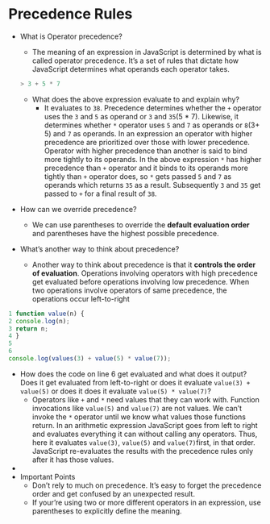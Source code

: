 # Precedence Rules

- What is Operator precedence?
    - The meaning of an expression in JavaScript is determined by what is called operator precedence. It’s a set of rules that dictate how JavaScript determines what operands each operator takes.
    
    ```jsx
    > 3 + 5 * 7
    ```
    
    - What does the above expression evaluate to and explain why?
        - It evaluates to `38`. Precedence determines whether the `+` operator uses the `3` and `5` as operand or `3` and `35`(5 * 7). Likewise, it determines whether `*`  operator uses `5` and `7` as operands or `8`(3+ 5) and `7` as operands. In an expression an operator with higher precedence are prioritized over those with lower precedence. Operator with higher precedence than another is said to bind more tightly to its operands.  In the above expression `*` has higher precedence than `+` operator and it binds to its operands more tightly than `+` operator does, so `*` gets passed `5` and `7` as operands which returns `35` as a result. Subsequently `3` and `35` get passed to `+` for a final result of `38`.
- How can we override precedence?
    - We can use parentheses to override the **default evaluation order** and parentheses have the highest possible precedence.
- What’s another way to think about precedence?
    - Another way to think about precedence is that it **controls the order of evaluation**. Operations involving operators with high precedence get evaluated before operations involving low precedence. When two operations involve operators of same precedence, the operations occur left-to-right

```jsx
1 function value(n) {
2 console.log(n);
3 return n;
4 }
5 
6 
console.log(values(3) + value(5) * value(7));
```

- How does the code on line 6 get evaluated and what does it output? Does it get evaluated from left-to-right or does it evaluate `value(3) + value(5)` or does it does it evaluate `value(5) * value(7)`?
    - Operators like `+` and `*` need values that they can work with. Function invocations like `value(5)` and `value(7)` are not values. We can’t invoke the `*` operator until we know what values those functions return. In an arithmetic expression JavaScript goes from left to right and evaluates everything it can without calling any operators. Thus, here it evaluates `value(3)`, `value(5)` and `value(7)`first, in that order. JavaScript re-evaluates the results with the precedence rules only after it has those values.
- 
- Important Points
    - Don’t rely to much on precedence. It’s easy to forget the precedence order and get confused by an unexpected result.
    - If your’re using two or more different operators in an expression, use parentheses to explicitly define the meaning.